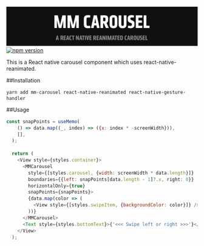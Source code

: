 ![banner](/banner.png)
[![npm version](https://badge.fury.io/js/mm-carousel.svg)](https://badge.fury.io/js/mm-carousel)

This is a React native carousel component which uses react-native-reanimated.

##Installation
```
yarn add mm-carousel react-native-reanimated react-native-gesture-handler
```

##Usage
```js
const snapPoints = useMemo(
    () => data.map((_, index) => ({x: index * -screenWidth})),
    [],
  );

  return (
    <View style={styles.container}>
      <MMCarousel
        style={[styles.carousel, {width: screenWidth * data.length}]}
        boundaries={{left: snapPoints[data.length - 1]?.x, right: 0}}
        horizontalOnly={true}
        snapPoints={snapPoints}>
        {data.map(color => (
          <View style={[styles.swipeItem, {backgroundColor: color}]} />
        ))}
      </MMCarousel>
      <Text style={styles.bottomText}>{'<<< Swipe left or right >>>'}</Text>
    </View>
  );
```
